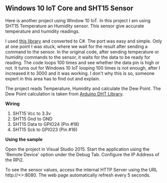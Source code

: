 ## Windows 10 IoT Core and SHT15 Sensor ##

Here is another project using Window 10 IoT. In this project I am using SHT15 Temperature an Humidity sensor. This sensor give accurate temperature and humidity readings. 

I used [this library](https://github.com/practicalarduino/SHT1x) and converted to C#. The port was easy and simple. Only at one point I was stuck, where we wait for the result after sending a command to the sensor. In the original code, after sending temperature or humidity commands to the sensor, it waits for the data to be ready for reading. The code loops 100 times and see whether the data pin is high or not. It turns out for Windows 10 IoT looping 100 times is not enough, after I increased it to 3000 and it was working. I don't why this is so, someone expert in this area has to find out and explain.

The project reads Temperature, Humidity and calculate the Dew Point. The Dew Point calculation is taken from [Arduino DHT Library](http://playground.arduino.cc/Main/DHT11Lib).

**Wiring** 

 1. SHT15 Vcc to 3.3v 
 2. SHT15 Gnd to GND 
 3. SHT15 Data to GPIO24 (Pin #18)
 4. SHT15 Sck to GPIO23 (Pin #16)

**Using the sample**

Open the project in Visual Studio 2015. Start the application using the 'Remote Device' option under the Debug Tab. Configure the IP Address of the RPi2.

To see the sensor values, access the internal HTTP Server using the URL http://<<RPi2 IP Address>>:8080. The web page automatically refresh every 5 seconds.

